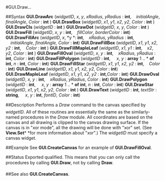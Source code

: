
#GUI.Draw...

##Syntax
**GUI.DrawArc** (*widgetID*, *x*, *y*, *xRadius*, *yRadius* : **int**,    *initialAngle*, *finalAngle*, *Color* : **int** )
**GUI.DrawBox** (*widgetID*, *x1*, *y1*, *x2*, *y2*, *Color* : **int** )
**GUI.DrawCls** (*widgetID* : **int** )
**GUI.DrawDot** (*widgetID*, *x*, *y*, *Color* : **int** )
**GUI.DrawFill** (*widgetID*, *x*, *y* : **int**,    *fillColor*, *borderColor* : **int**)
**GUI.DrawFillArc** (*widgetID*, *x*, *y *: **int**,    *xRadius,* *yRadius* : **int**,     *initialAngle*, *finalAngle,* *Color* : **int**)
**GUI.DrawFillBox** (*widgetID*, *x1*, *y1*, *x2*, *y2* : **int**,    *Color* : **int** )
**GUI.DrawFillMapleLeaf** (*widgetID*, *x1*, *y1* : **int**,    *x2*, *y2*, *Color* : **int** )
**GUI.DrawFillOval** (*widgetID*, *x*, *y* : **int**,    *xRadius*, *yRadius* : **int**, *Color* : **int**)
**GUI.DrawFillPolygon** (*widgetID* : **int**,     *x*, *y* : **array** 1 .. * **of** **int**, *n* : **int**, *Color* : **int**)
**GUI.DrawFillStar** (*widgetID*, *x1*, *y1*, *x2*, *y2* : **int**,    *Color* : **int**)
**GUI.DrawLine** (*widgetID*, *x1*, *y1*, *x2*, *y2*, *Color* : **int**)
**GUI.DrawMapleLeaf** (*widgetID*, *x1*, *y1*, *x2*, *y2* : **int**,*Color* : **int**)
**GUI.DrawOval** (*widgetID*, *x*, *y* : **int**,    *xRadius*, *yRadius*, *Color* : **int**)
**GUI.DrawPolygon** (*widgetID* : **int**,     *x*, *y* : **array** 1 .. * **of** **int**, *n* : **int**, *Color* : **int**)
**GUI.DrawStar** (*widgetID*, *x1*, *y1*, *x2*, *y2*, *Color* : **int** )
**GUI.DrawText** (*widgetID* : **int**, *textStr* : **string**,     *x*, *y* : **int**, *fontID*, *Color* : **int**)



##Description
Performs a *Draw* command to the canvas specified by *widgetID*.
All of these routines are essentially the same as the similarly-named procedures in the *Draw* module. All coordinates are based on the canvas and all drawing is clipped to the canvas drawing surface. If the canvas is in "xor mode", all the drawing will be done with "xor" set. (See **View.Set*** *for more information about "xor".)
The *widgetID* must specify a canvas widget.



##Example
See **GUI.CreateCanvas** for an example of **GUI.DrawFillOval**.



##Status
Exported qualified.
This means that you can only call the procedures by calling **GUI.Draw**, not by calling **Draw**.



##See also
**GUI.CreateCanvas**.


